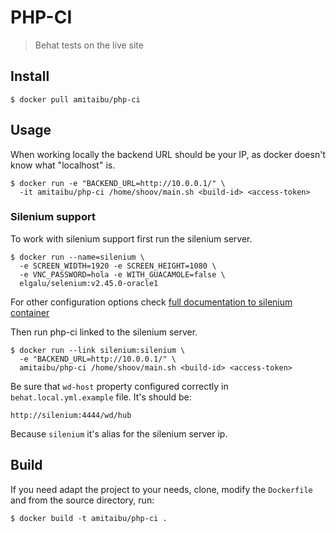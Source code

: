 # PHP-CI

> Behat tests on the live site

## Install

    $ docker pull amitaibu/php-ci

## Usage

When working locally the backend URL should be your IP, as docker doesn't know what "localhost" is.

    $ docker run -e "BACKEND_URL=http://10.0.0.1/" \
      -it amitaibu/php-ci /home/shoov/main.sh <build-id> <access-token>
    
### Silenium support    
    
To work with silenium support first run the silenium server.

    $ docker run --name=silenium \
      -e SCREEN_WIDTH=1920 -e SCREEN_HEIGHT=1080 \
      -e VNC_PASSWORD=hola -e WITH_GUACAMOLE=false \
      elgalu/selenium:v2.45.0-oracle1
    
For other configuration options check [full documentation to silenium container](https://registry.hub.docker.com/u/elgalu/docker-selenium/) 
    
Then run php-ci linked to the silenium server.

    $ docker run --link silenium:silenium \
      -e "BACKEND_URL=http://10.0.0.1/" \
      amitaibu/php-ci /home/shoov/main.sh <build-id> <access-token>
      
Be sure that `wd-host` property configured correctly in `behat.local.yml.example` file. It's should be:
    
    http://silenium:4444/wd/hub
    
Because `silenium` it's alias for the silenium server ip.

## Build

If you need adapt the project to your needs, clone, modify the `Dockerfile` and from the source directory, run:

    $ docker build -t amitaibu/php-ci .
